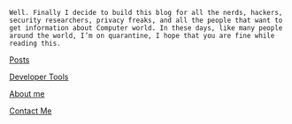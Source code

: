 ```term
Well. Finally I decide to build this blog for all the nerds, hackers, security researchers, privacy freaks, and all the people that want to get information about Computer world. In these days, like many people around the world, I’m on quarantine, I hope that you are fine while reading this.
```

[Posts](posts.md)

[Developer Tools](dev.md)

[About me](about.md)

[Contact Me](contacts.md)
